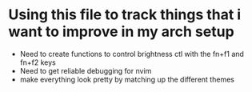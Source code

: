# Using this file to track things that i want to improve in my arch setup
- Need to create functions to control brightness ctl with the fn+f1 and fn+f2 keys
- Need to get reliable debugging for nvim
- make everything look pretty by matching up the different themes

